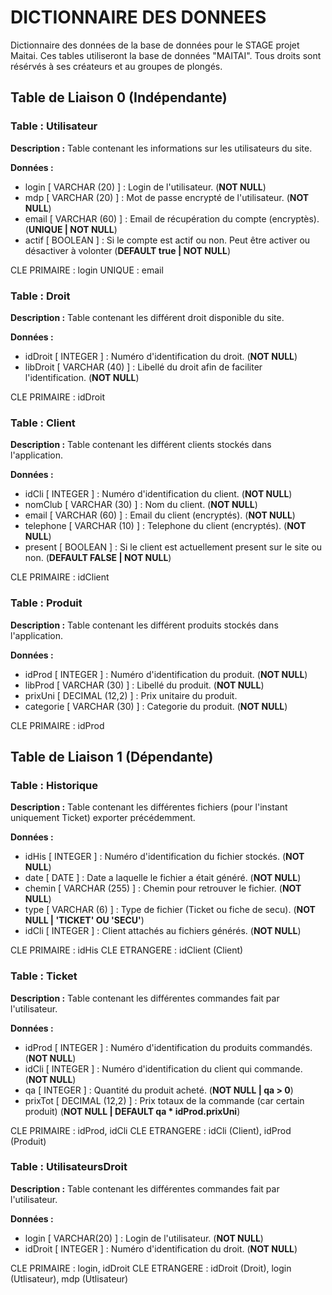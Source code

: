 # DICTIONNAIRE DES DONNEES

Dictionnaire des données de la base de données pour le STAGE projet Maitai.
Ces tables utiliseront la base de données "MAITAI".
Tous droits sont résérvés à ses créateurs et au groupes de plongés.




## Table de Liaison 0 (Indépendante)


### Table : Utilisateur
**Description :** Table contenant les informations sur les utilisateurs du site.

**Données :**
- login  [ VARCHAR (20) ] : Login de l'utilisateur.                                                   (**NOT NULL**)
- mdp    [ VARCHAR (20) ] : Mot de passe encrypté de l'utilisateur.                                   (**NOT NULL**)
- email  [ VARCHAR (60) ] : Email de récupération du compte (encryptès).                              (**UNIQUE | NOT NULL**)
- actif  [ BOOLEAN      ] : Si le compte est actif ou non. Peut être activer ou désactiver à volonter (**DEFAULT true | NOT NULL**)

CLE PRIMAIRE : login
UNIQUE       : email


### Table : Droit
**Description :** Table contenant les différent droit disponible du site.

**Données :**
- idDroit  [ INTEGER      ] : Numéro d'identification du droit.                    (**NOT NULL**)
- libDroit [ VARCHAR (40) ] : Libellé du droit afin de faciliter l'identification. (**NOT NULL**)

CLE PRIMAIRE : idDroit


### Table : Client
**Description :** Table contenant les différent clients stockés dans l'application.

**Données :**
- idCli     [ INTEGER      ] : Numéro d'identification du client.                        (**NOT NULL**)
- nomClub   [ VARCHAR (30) ] : Nom du client.                                            (**NOT NULL**)
- email     [ VARCHAR (60) ] : Email du client (encryptés).                              (**NOT NULL**)
- telephone [ VARCHAR (10) ] : Telephone du client (encryptés).                          (**NOT NULL**)
- present   [ BOOLEAN      ] : Si le client est actuellement present sur le site ou non. (**DEFAULT FALSE | NOT NULL**)

CLE PRIMAIRE : idClient


### Table : Produit
**Description :** Table contenant les différent produits stockés dans l'application.

**Données :**
- idProd    [ INTEGER        ] : Numéro d'identification du produit. (**NOT NULL**)
- libProd   [ VARCHAR (30)   ] : Libellé du produit.                 (**NOT NULL**)
- prixUni   [ DECIMAL (12,2) ] : Prix unitaire du produit.
- categorie [ VARCHAR (30)   ] : Categorie du produit.               (**NOT NULL**)

CLE PRIMAIRE : idProd




## Table de Liaison 1 (Dépendante)


### Table : Historique
**Description :** Table contenant les différentes fichiers (pour l'instant uniquement Ticket) exporter précédemment.

**Données :**
- idHis  [ INTEGER       ] : Numéro d'identification du fichier stockés. (**NOT NULL**)
- date   [ DATE          ] : Date a laquelle le fichier a était généré.  (**NOT NULL**)
- chemin [ VARCHAR (255) ] : Chemin pour retrouver le fichier.           (**NOT NULL**)
- type   [ VARCHAR (6)   ] : Type de fichier (Ticket ou fiche de secu).  (**NOT NULL | 'TICKET' OU 'SECU'**)
- idCli  [ INTEGER       ] : Client attachés au fichiers générés.        (**NOT NULL**)

CLE PRIMAIRE : idHis
CLE ETRANGERE : idClient (Client)


### Table : Ticket
**Description :** Table contenant les différentes commandes fait par l'utilisateur.

**Données :**
- idProd   [ INTEGER        ] : Numéro d'identification du produits commandés.   (**NOT NULL**)
- idCli    [ INTEGER        ] : Numéro d'identification du client qui commande.  (**NOT NULL**)
- qa       [ INTEGER        ] : Quantité du produit acheté.                      (**NOT NULL | qa > 0**)
- prixTot  [ DECIMAL (12,2) ] : Prix totaux de la commande (car certain produit) (**NOT NULL | DEFAULT qa * idProd.prixUni**)

CLE PRIMAIRE : idProd, idCli
CLE ETRANGERE : idCli (Client), idProd (Produit)


### Table : UtilisateursDroit
**Description :** Table contenant les différentes commandes fait par l'utilisateur.

**Données :**
- login   [ VARCHAR(20) ] : Login de l'utilisateur.           (**NOT NULL**)
- idDroit [ INTEGER     ] : Numéro d'identification du droit. (**NOT NULL**)

CLE PRIMAIRE : login, idDroit
CLE ETRANGERE : idDroit (Droit), login (Utlisateur), mdp (Utlisateur)

